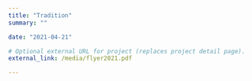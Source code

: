 ```yaml
---
title: "Tradition"
summary: ""

date: "2021-04-21"

# Optional external URL for project (replaces project detail page).
external_link: /media/flyer2021.pdf

---
```

